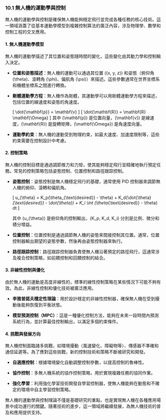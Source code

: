 ### 10.1 無人機的運動學與控制

無人機的運動學與控制是確保無人機能夠穩定飛行並完成各種任務的核心技術。這一領域涵蓋了從基本運動學模型到複雜控制算法的廣泛內容，涉及物理學、數學和控制工程的交叉應用。

#### 1. 無人機運動學模型

無人機的運動學描述了其位置和姿態隨時間的變化，這些變化由其動力學和控制輸入決定。

- **位置和姿態描述**：無人機的運動可以通過其位置 \((x, y, z)\) 和姿態（俯仰角 \(\theta\)、滾轉角 \(\phi\)、偏航角 \(\psi\)）來描述。這些參數通常在世界坐標系和機體坐標系之間進行轉換。
  
- **剛體運動學方程**：無人機作為剛體，其運動學可以用剛體運動學方程來描述，包括位置的線速度和姿態的角速度。

  \[
  \dot{\mathbf{p}} = \mathbf{v}
  \]
  \[
  \dot{\mathbf{R}} = \mathbf{R} \mathbf{\Omega}
  \]
  其中 \(\mathbf{p}\) 是位置向量，\(\mathbf{v}\) 是線速度，\(\mathbf{R}\) 是旋轉矩陣，\(\mathbf{\Omega}\) 是角速度向量。

- **運動學約束**：無人機的運動受到物理約束，如最大速度、加速度限制等，這些約束需要在控制設計中考慮。

#### 2. 控制策略

無人機的控制目標是通過調節推力和力矩，使其能夠穩定飛行並精確地執行預定任務。常見的控制策略包括姿態控制、位置控制和路徑跟踪控制。

- **姿態控制**：姿態控制是無人機穩定飛行的基礎，通常使用 PID 控制器來調節無人機的俯仰、滾轉和偏航角。

  \[
  u_{\theta} = K_p(\theta_{\text{desired}} - \theta) + K_d(\dot{\theta}_{\text{desired}} - \dot{\theta}) + K_i \int (\theta_{\text{desired}} - \theta) dt
  \]

  其中 \(u_{\theta}\) 是俯仰角的控制輸出，\(K_p, K_d, K_i\) 分別是比例、微分和積分增益。

- **位置控制**：位置控制是通過調節無人機的姿態來間接控制其位置。通常，位置控制器輸出期望的姿態參數，然後再由姿態控制器來執行。

- **路徑跟踪控制**：路徑跟踪控制器負責使無人機沿著預定的路徑飛行，這通常涉及複合控制策略，如前饋控制和回饋控制的結合。

#### 3. 非線性控制與優化

由於無人機的運動是高度非線性的，標準的線性控制策略在某些情況下可能不夠有效。為此，非線性控制和優化技術被廣泛應用。

- **李雅普諾夫穩定性理論**：用於設計穩定的非線性控制器，確保無人機在受到擾動後能夠恢復到平衡狀態。

- **模型預測控制（MPC）**：這是一種優化控制方法，能夠在未來一段時間內預測系統行為，並計算最佳控制輸出，以滿足多個約束條件。

#### 4. 挑戰與發展方向

無人機控制面臨諸多挑戰，如環境擾動（風速變化、障礙物等）、傳感器不準確和通信延遲等。為了應對這些挑戰，新的控制技術和策略不斷被研究和開發。

- **自適應控制**：根據環境變化自動調整控制參數，以提高控制的魯棒性。

- **協作控制**：多無人機系統的協作控制策略，用於實現複雜任務的協同作業。

- **強化學習**：利用強化學習技術開發自學習控制器，使無人機能夠在動態和不確定的環境中自主學習控制策略。

無人機的運動學與控制理論不僅是基礎研究的重點，也是實現無人機在各種應用場景中成功運行的關鍵。隨著技術的進步，這一領域將繼續發展，為無人機技術的普及和應用提供支持。